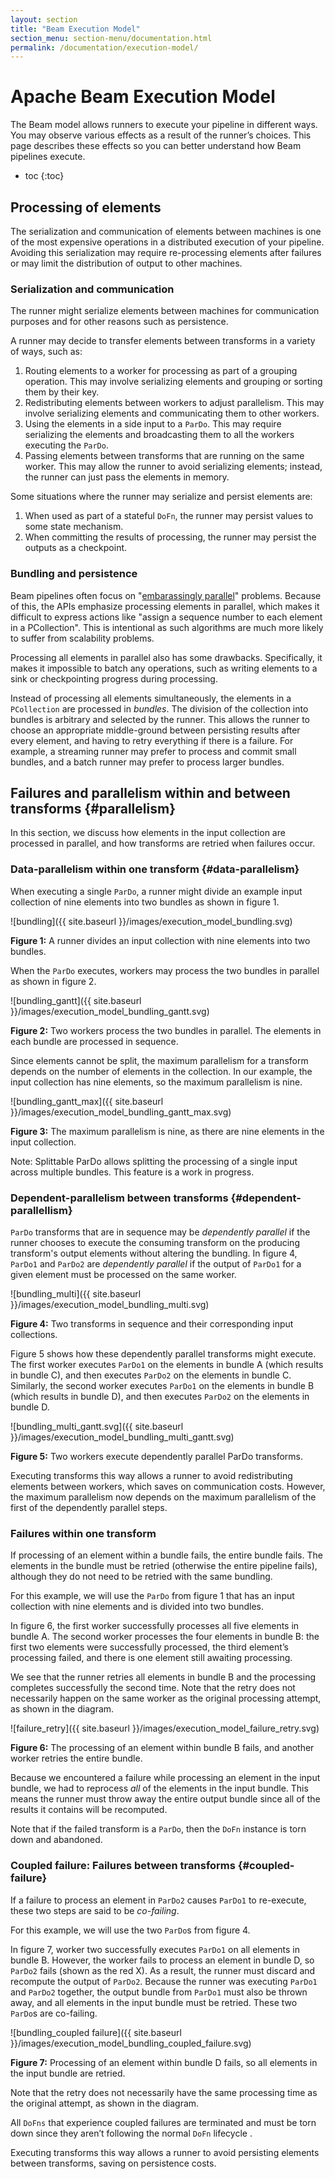```yaml
---
layout: section
title: "Beam Execution Model"
section_menu: section-menu/documentation.html
permalink: /documentation/execution-model/
---
```


# Apache Beam Execution Model

The Beam model allows runners to execute your pipeline in different ways. You
may observe various effects as a result of the runner’s choices. This page
describes these effects so you can better understand how Beam pipelines execute.

* toc
{:toc}

## Processing of elements

The serialization and communication of elements between machines is one of the
most expensive operations in a distributed execution of your pipeline. Avoiding
this serialization may require re-processing elements after failures or may
limit the distribution of output to other machines.

### Serialization and communication

The runner might serialize elements between machines for communication purposes
and for other reasons such as persistence.

A runner may decide to transfer elements between transforms in a variety of
ways, such as:

1.  Routing elements to a worker for processing as part of a grouping operation.
    This may involve serializing elements and grouping or sorting them by their
    key.
1.  Redistributing elements between workers to adjust parallelism. This may
    involve serializing elements and communicating them to other workers.
1.  Using the elements in a side input to a `ParDo`. This may require
    serializing the elements and broadcasting them to all the workers executing
    the `ParDo`.
1.  Passing elements between transforms that are running on the same worker.
    This may allow the runner to avoid serializing elements; instead, the runner
    can just pass the elements in memory.

Some situations where the runner may serialize and persist elements are:

1. When used as part of a stateful `DoFn`, the runner may persist values to some
   state mechanism.
1. When committing the results of processing, the runner may persist the outputs
   as a checkpoint.

### Bundling and persistence

Beam pipelines often focus on "[embarassingly parallel](https://en.wikipedia.org/wiki/embarrassingly_parallel)"
problems. Because of this, the APIs emphasize processing elements in parallel,
which makes it difficult to express actions like "assign a sequence number to
each element in a PCollection". This is intentional as such algorithms are much
more likely to suffer from scalability problems.

Processing all elements in parallel also has some drawbacks. Specifically, it
makes it impossible to batch any operations, such as writing elements to a sink
or checkpointing progress during processing.

Instead of processing all elements simultaneously, the elements in a
`PCollection` are processed in _bundles_. The division of the collection into
bundles is arbitrary and selected by the runner. This allows the runner to
choose an appropriate middle-ground between persisting results after every
element, and having to retry everything if there is a failure. For example, a
streaming runner may prefer to process and commit small bundles, and a batch
runner may prefer to process larger bundles.

## Failures and parallelism within and between transforms {#parallelism}

In this section, we discuss how elements in the input collection are processed
in parallel, and how transforms are retried when failures occur.

### Data-parallelism within one transform {#data-parallelism}

When executing a single `ParDo`, a runner might divide an example input
collection of nine elements into two bundles as shown in figure 1.

![bundling]({{ site.baseurl }}/images/execution_model_bundling.svg)

**Figure 1:** A runner divides an input collection with nine elements
into two bundles.

When the `ParDo` executes, workers may process the two bundles in parallel as
shown in figure 2.

![bundling_gantt]({{ site.baseurl }}/images/execution_model_bundling_gantt.svg)

**Figure 2:** Two workers process the two bundles in parallel. The elements in
each bundle are processed in sequence.

Since elements cannot be split, the maximum parallelism for a transform depends
on the number of elements in the collection. In our example, the input
collection has nine elements, so the maximum parallelism is nine.

![bundling_gantt_max]({{ site.baseurl }}/images/execution_model_bundling_gantt_max.svg)

**Figure 3:** The maximum parallelism is nine, as there are nine elements in the
input collection.

Note: Splittable ParDo allows splitting the processing of a single input across
multiple bundles. This feature is a work in progress.

### Dependent-parallelism between transforms {#dependent-parallellism}

`ParDo` transforms that are in sequence may be _dependently parallel_ if the
runner chooses to execute the consuming transform on the producing transform's
output elements without altering the bundling. In figure 4, `ParDo1` and
`ParDo2` are _dependently parallel_ if the output of `ParDo1` for a given
element must be processed on the same worker.

![bundling_multi]({{ site.baseurl }}/images/execution_model_bundling_multi.svg)

**Figure 4:** Two transforms in sequence and their corresponding input collections.

Figure 5 shows how these dependently parallel transforms might execute. The
first worker executes `ParDo1` on the elements in bundle A (which results in
bundle C), and then executes `ParDo2` on the elements in bundle C. Similarly,
the second worker executes `ParDo1` on the elements in bundle B (which results
in bundle D), and then executes `ParDo2` on the elements in bundle D.

![bundling_multi_gantt.svg]({{ site.baseurl }}/images/execution_model_bundling_multi_gantt.svg)

**Figure 5:** Two workers execute dependently parallel ParDo transforms.

Executing transforms this way allows a runner to avoid redistributing elements
between workers, which saves on communication costs. However, the maximum parallelism
now depends on the maximum parallelism of the first of the dependently parallel
steps.

### Failures within one transform

If processing of an element within a bundle fails, the entire bundle fails. The
elements in the bundle must be retried (otherwise the entire pipeline fails),
although they do not need to be retried with the same bundling.

For this example, we will use the `ParDo` from figure 1 that has an input
collection with nine elements and is divided into two bundles.

In figure 6, the first worker successfully processes all five elements in bundle
A. The second worker processes the four elements in bundle B: the first two
elements were successfully processed, the third element’s processing failed, and
there is one element still awaiting processing.

We see that the runner retries all elements in bundle B and the processing
completes successfully the second time. Note that the retry does not necessarily
happen on the same worker as the original processing attempt, as shown in the
diagram.

![failure_retry]({{ site.baseurl }}/images/execution_model_failure_retry.svg)

**Figure 6:** The processing of an element within bundle B fails, and another worker
retries the entire bundle.

Because we encountered a failure while processing an element in the input
bundle, we had to reprocess _all_ of the elements in the input bundle. This means
the runner must throw away the entire output bundle since all of the results it
contains will be recomputed.

Note that if the failed transform is a `ParDo`, then the `DoFn` instance is torn
down and abandoned.

### Coupled failure: Failures between transforms {#coupled-failure}

If a failure to process an element in `ParDo2` causes `ParDo1` to re-execute,
these two steps are said to be _co-failing_.

For this example, we will use the two `ParDo`s from figure 4.

In figure 7, worker two successfully executes `ParDo1` on all elements in bundle
B. However, the worker fails to process an element in bundle D, so `ParDo2`
fails (shown as the red X). As a result, the runner must discard and recompute
the output of `ParDo2`. Because the runner was executing `ParDo1` and `ParDo2`
together, the output bundle from `ParDo1` must also be thrown away, and all
elements in the input bundle must be retried. These two `ParDo`s are co-failing.

![bundling_coupled failure]({{ site.baseurl }}/images/execution_model_bundling_coupled_failure.svg)

**Figure 7:** Processing of an element within bundle D fails, so all elements in
the input bundle are retried.

Note that the retry does not necessarily have the same processing time as the
original attempt, as shown in the diagram.

All `DoFns` that experience coupled failures are terminated and must be torn
down since they aren’t following the normal `DoFn` lifecycle .

Executing transforms this way allows a runner to avoid persisting elements
between transforms, saving on persistence costs.
